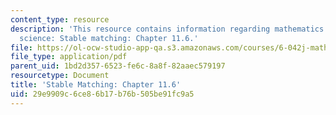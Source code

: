 ```yaml
---
content_type: resource
description: 'This resource contains information regarding mathematics for computer
  science: Stable matching: Chapter 11.6.'
file: https://ol-ocw-studio-app-qa.s3.amazonaws.com/courses/6-042j-mathematics-for-computer-science-spring-2015/29e9909c6ce86b17b76b505be91fc9a5_MIT6_042JS15_Session22.pdf
file_type: application/pdf
parent_uid: 1bd2d357-6523-fe6c-8a8f-82aaec579197
resourcetype: Document
title: 'Stable Matching: Chapter 11.6'
uid: 29e9909c-6ce8-6b17-b76b-505be91fc9a5
---
```

